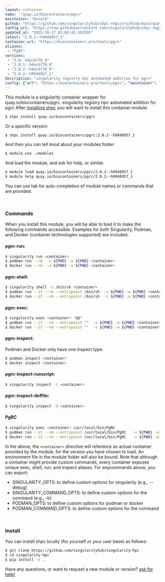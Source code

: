 ```yaml
---
layout: container
name:  "quay.io/biocontainers/pgrc"
maintainer: "@vsoch"
github: "https://github.com/singularityhub/shpc-registry/blob/main/quay.io/biocontainers/pgrc/container.yaml"
config_url: "https://raw.githubusercontent.com/singularityhub/shpc-registry/main/quay.io/biocontainers/pgrc/container.yaml"
updated_at: "2025-10-17 03:03:45.552593"
latest: "2.0.2--h9948957_1"
container_url: "https://biocontainers.pro/tools/pgrc"
aliases:
 - "PgRC"
versions:
 - "2.0--h4ac6f70_0"
 - "2.0.1--h4ac6f70_0"
 - "2.0.2--h4ac6f70_0"
 - "2.0.2--h9948957_1"
description: "singularity registry hpc automated addition for pgrc"
config: {"url": "https://biocontainers.pro/tools/pgrc", "maintainer": "@vsoch", "description": "singularity registry hpc automated addition for pgrc", "latest": {"2.0.2--h9948957_1": "sha256:790ecc12a8f576c0c1cefe4f5915e27cfcec9cd75cfaf4b8d1b4bacfb9a12784"}, "tags": {"2.0--h4ac6f70_0": "sha256:c67075aed9bc8c15aeb8ba33025b262f82f27ab845f767321e790095a353f474", "2.0.1--h4ac6f70_0": "sha256:a224c2123eba84051132630e61bdff24208f250a63ece3ef43c56dbef9d85443", "2.0.2--h4ac6f70_0": "sha256:ca9712f13e433e996f55505b3dcf394ccf35fec99432a12915da1c0399c2a258", "2.0.2--h9948957_1": "sha256:790ecc12a8f576c0c1cefe4f5915e27cfcec9cd75cfaf4b8d1b4bacfb9a12784"}, "docker": "quay.io/biocontainers/pgrc", "aliases": {"PgRC": "/usr/local/bin/PgRC"}}
---
```


This module is a singularity container wrapper for quay.io/biocontainers/pgrc.
singularity registry hpc automated addition for pgrc
After [installing shpc](#install) you will want to install this container module:


```bash
$ shpc install quay.io/biocontainers/pgrc
```

Or a specific version:

```bash
$ shpc install quay.io/biocontainers/pgrc:2.0.2--h9948957_1
```

And then you can tell lmod about your modules folder:

```bash
$ module use ./modules
```

And load the module, and ask for help, or similar.

```bash
$ module load quay.io/biocontainers/pgrc/2.0.2--h9948957_1
$ module help quay.io/biocontainers/pgrc/2.0.2--h9948957_1
```

You can use tab for auto-completion of module names or commands that are provided.

<br>

### Commands

When you install this module, you will be able to load it to make the following commands accessible.
Examples for both Singularity, Podman, and Docker (container technologies supported) are included.

#### pgrc-run:

```bash
$ singularity run <container>
$ podman run --rm  -v ${PWD} -w ${PWD} <container>
$ docker run --rm  -v ${PWD} -w ${PWD} <container>
```

#### pgrc-shell:

```bash
$ singularity shell -s /bin/sh <container>
$ podman run --it --rm --entrypoint /bin/sh  -v ${PWD} -w ${PWD} <container>
$ docker run --it --rm --entrypoint /bin/sh  -v ${PWD} -w ${PWD} <container>
```

#### pgrc-exec:

```bash
$ singularity exec <container> "$@"
$ podman run --it --rm --entrypoint ""  -v ${PWD} -w ${PWD} <container> "$@"
$ docker run --it --rm --entrypoint ""  -v ${PWD} -w ${PWD} <container> "$@"
```

#### pgrc-inspect:

Podman and Docker only have one inspect type.

```bash
$ podman inspect <container>
$ docker inspect <container>
```

#### pgrc-inspect-runscript:

```bash
$ singularity inspect -r <container>
```

#### pgrc-inspect-deffile:

```bash
$ singularity inspect -d <container>
```


#### PgRC

```bash
$ singularity exec <container> /usr/local/bin/PgRC
$ podman run --it --rm --entrypoint /usr/local/bin/PgRC   -v ${PWD} -w ${PWD} <container> -c " $@"
$ docker run --it --rm --entrypoint /usr/local/bin/PgRC   -v ${PWD} -w ${PWD} <container> -c " $@"
```



In the above, the `<container>` directive will reference an actual container provided
by the module, for the version you have chosen to load. An environment file in the
module folder will also be bound. Note that although a container
might provide custom commands, every container exposes unique exec, shell, run, and
inspect aliases. For anycommands above, you can export:

 - SINGULARITY_OPTS: to define custom options for singularity (e.g., --debug)
 - SINGULARITY_COMMAND_OPTS: to define custom options for the command (e.g., -b)
 - PODMAN_OPTS: to define custom options for podman or docker
 - PODMAN_COMMAND_OPTS: to define custom options for the command

<br>

### Install

You can install shpc locally (for yourself or your user base) as follows:

```bash
$ git clone https://github.com/singularityhub/singularity-hpc
$ cd singularity-hpc
$ pip install -e .
```

Have any questions, or want to request a new module or version? [ask for help!](https://github.com/singularityhub/singularity-hpc/issues)